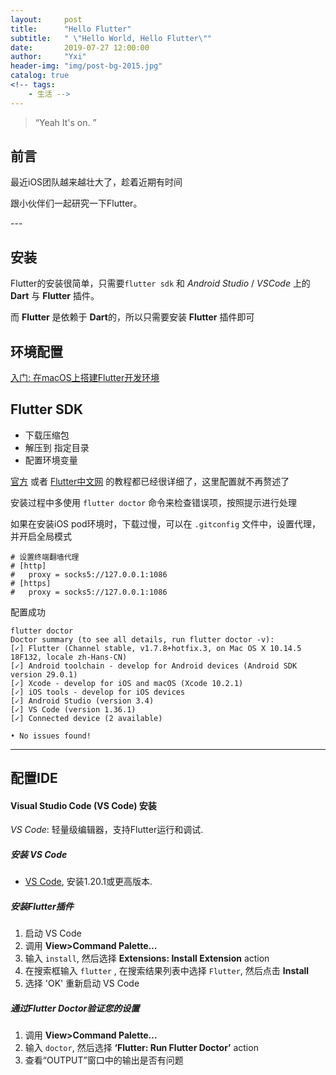 ```yaml
---
layout:     post
title:      "Hello Flutter"
subtitle:   " \"Hello World, Hello Flutter\""
date:       2019-07-27 12:00:00
author:     "Yxi"
header-img: "img/post-bg-2015.jpg"
catalog: true
<!-- tags:
    - 生活 -->
---
```


> “Yeah It's on. ”


## 前言

最近iOS团队越来越壮大了，趁着近期有时间

跟小伙伴们一起研究一下Flutter。


<p id = "build"></p>
---

## 安装

Flutter的安装很简单，只需要`flutter sdk` 和 *Android Studio* / *VSCode* 上的 **Dart** 与 **Flutter** 插件。

而 **Flutter** 是依赖于 **Dart**的，所以只需要安装 **Flutter** 插件即可


## 环境配置
[入门: 在macOS上搭建Flutter开发环境](https://flutterchina.club/setup-macos/)

## Flutter SDK
- 下载压缩包
- 解压到 指定目录
- 配置环境变量

[官方](https://flutter.dev/docs/get-started/install) 或者 [Flutter中文网](https://flutterchina.club/setup-macos/) 的教程都已经很详细了，这里配置就不再赘述了

安装过程中多使用 `flutter doctor` 命令来检查错误项，按照提示进行处理

如果在安装iOS pod环境时，下载过慢，可以在 `.gitconfig` 文件中，设置代理，并开启全局模式

```
# 设置终端翻墙代理
# [http]
# 	proxy = socks5://127.0.0.1:1086
# [https]
# 	proxy = socks5://127.0.0.1:1086
```
 
配置成功

```
flutter doctor
Doctor summary (to see all details, run flutter doctor -v):
[✓] Flutter (Channel stable, v1.7.8+hotfix.3, on Mac OS X 10.14.5 18F132, locale zh-Hans-CN)
[✓] Android toolchain - develop for Android devices (Android SDK version 29.0.1)
[✓] Xcode - develop for iOS and macOS (Xcode 10.2.1)
[✓] iOS tools - develop for iOS devices
[✓] Android Studio (version 3.4)
[✓] VS Code (version 1.36.1)
[✓] Connected device (2 available)

• No issues found!
```

---

## 配置IDE

#### Visual Studio Code (VS Code) 安装

*VS Code*: 轻量级编辑器，支持Flutter运行和调试.

##### 安装 VS Code

- [VS Code](https://code.visualstudio.com), 安装1.20.1或更高版本.

##### 安装Flutter插件

1. 启动 VS Code
2. 调用 **View>Command Palette…**
3. 输入 `install`, 然后选择 **Extensions: Install Extension** action
4. 在搜索框输入 `flutter` , 在搜索结果列表中选择 `Flutter`, 然后点击 **Install**
5. 选择 'OK' 重新启动 VS Code

##### 通过Flutter Doctor验证您的设置

1. 调用 **View>Command Palette…**
2. 输入 `doctor`, 然后选择 **‘Flutter: Run Flutter Doctor’** action
3. 查看“OUTPUT”窗口中的输出是否有问题


